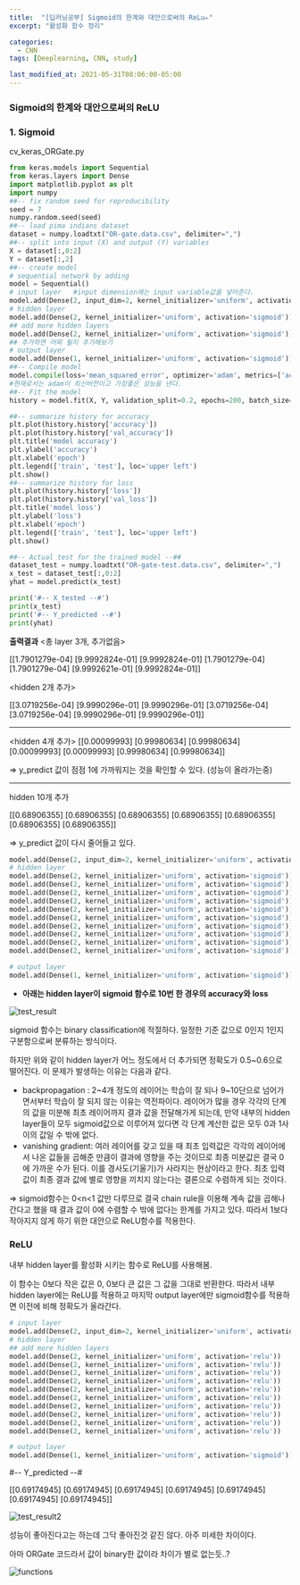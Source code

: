 ```yaml
---
title:  "[딥러닝공부] Sigmoid의 한계와 대안으로써의 ReLu✏️"
excerpt: "활성화 함수 정리"

categories:
  - CNN
tags: [Deeplearning, CNN, study]

last_modified_at: 2021-05-31T08:06:00-05:00
---
```


### Sigmoid의 한계와  대안으로써의 ReLU

### 1. Sigmoid

cv_keras_ORGate.py

```python
from keras.models import Sequential
from keras.layers import Dense
import matplotlib.pyplot as plt
import numpy
##-- fix random seed for reproducibility
seed = 7
numpy.random.seed(seed)
##-- load pima indians dataset
dataset = numpy.loadtxt("OR-gate.data.csv", delimiter=",")
##-- split into input (X) and output (Y) variables
X = dataset[:,0:2]
Y = dataset[:,2]
##-- create model
# sequential network by adding
model = Sequential()
# input layer   #input dimension에는 input variable값을 넣어준다. 
model.add(Dense(2, input_dim=2, kernel_initializer='uniform', activation='sigmoid'))
# hidden layer
model.add(Dense(2, kernel_initializer='uniform', activation='sigmoid'))
## add more hidden layers
model.add(Dense(2, kernel_initializer='uniform', activation='sigmoid'))
## 추가하면 어찌 될지 추가해보기 
# output layer
model.add(Dense(1, kernel_initializer='uniform', activation='sigmoid'))
##-- Compile model
model.compile(loss='mean_squared_error', optimizer='adam', metrics=['accuracy'])
#현재로서는 adam이 최신버전이고 가장좋은 성능을 낸다.
##-- Fit the model
history = model.fit(X, Y, validation_split=0.2, epochs=200, batch_size=1, verbose=0)

##-- summarize history for accuracy
plt.plot(history.history['accuracy'])
plt.plot(history.history['val_accuracy'])
plt.title('model accuracy')
plt.ylabel('accuracy')
plt.xlabel('epoch')
plt.legend(['train', 'test'], loc='upper left')
plt.show()
##-- summarize history for loss
plt.plot(history.history['loss'])
plt.plot(history.history['val_loss'])
plt.title('model loss')
plt.ylabel('loss')
plt.xlabel('epoch')
plt.legend(['train', 'test'], loc='upper left')
plt.show()

##-- Actual test for the trained model --##
dataset_test = numpy.loadtxt("OR-gate-test.data.csv", delimiter=",")
x_test = dataset_test[:,0:2]
yhat = model.predict(x_test)

print('#-- X_tested --#')
print(x_test)
print('#-- Y_predicted --#')
print(yhat)
```

**출력결과**
<총 layer 3개, 추가없음>

[[1.7901279e-04]
[9.9992824e-01]
[9.9992824e-01]
[1.7901279e-04]
[1.7901279e-04]
[9.9992621e-01]
[9.9992824e-01]]

<hidden 2개 추가>

[[3.0719256e-04]
[9.9990296e-01]
[9.9990296e-01]
[3.0719256e-04]
[3.0719256e-04]
[9.9990296e-01]
[9.9990296e-01]]

---

<hidden 4개 추가>
[[0.00099993]
[0.99980634]
[0.99980634]
[0.00099993]
[0.00099993]
[0.99980634]
[0.99980634]]

=>  y_predict   값이 점점 1에 가까워지는 것을 확인할 수 있다. (성능이 올라가는중)

---

hidden 10개 추가

[[0.68906355]
[0.68906355]
[0.68906355]
[0.68906355]
[0.68906355]
[0.68906355]
[0.68906355]]

=>  y_predict   값이 다시 줄어들고 있다.

```python
model.add(Dense(2, input_dim=2, kernel_initializer='uniform', activation='sigmoid'))
# hidden layer
model.add(Dense(2, kernel_initializer='uniform', activation='sigmoid'))
model.add(Dense(2, kernel_initializer='uniform', activation='sigmoid'))
model.add(Dense(2, kernel_initializer='uniform', activation='sigmoid'))
model.add(Dense(2, kernel_initializer='uniform', activation='sigmoid'))
model.add(Dense(2, kernel_initializer='uniform', activation='sigmoid'))
model.add(Dense(2, kernel_initializer='uniform', activation='sigmoid'))
model.add(Dense(2, kernel_initializer='uniform', activation='sigmoid'))
model.add(Dense(2, kernel_initializer='uniform', activation='sigmoid'))
model.add(Dense(2, kernel_initializer='uniform', activation='sigmoid'))
model.add(Dense(2, kernel_initializer='uniform', activation='sigmoid'))

# output layer
model.add(Dense(1, kernel_initializer='uniform', activation='sigmoid'))
```

- **아래는 hidden layer이 sigmoid 함수로 10번 한 경우의 accuracy와 loss**

![test_result](https://user-images.githubusercontent.com/53431568/119865541-bafa7180-bf56-11eb-85bd-91fbad4589a1.JPG)

sigmoid 함수는 binary classification에 적절하다. 일정한 기준 값으로 0인지 1인지 구분함으로써 분류하는 방식이다. 

하지만 위와 같이 hidden layer가 어느 정도에서 더 추가되면 정확도가 0.5~0.6으로 떨어진다. 이 문제가 발생하는 이유는 다음과 같다. 

- backpropagation : 2~4개 정도의 레이어는 학습이 잘 되나 9~10단으로 넘어가면서부터 학습이 잘 되지 않는 이유는 역전파이다. 레이어가 많을 경우 각각의 단계의 값을 미분해 최초 레이어까지 결과 값을 전달해가게 되는데, 만약 내부의 hidden layer들이 모두 sigmoid값으로 이루어져 있다면 각 단계 계산한 값은 모두 0과 1사이의 값일 수 밖에 없다.
- vanishing gradient: 여러 레이어를 갖고 있을  때 최초 입력값은 각각의 레이어에서 나온 값들을 곱해준 만큼이 결과에 영향을 주는 것이므로 최종 미분값은 결국 0에 가까운 수가 된다. 이를 경사도(기울기)가 사라지는 현상이라고 한다. 최초 입력값이 최종 결과 값에 별로 영향을 끼치지 않는다는 결론으로 수렴하게 되는 것이다.

⇒ sigmoid함수는 0<n<1 값만 다루므로 결국 chain rule을 이용해 계속 값을 곱해나간다고 했을 때 결과 값이 0에 수렴할 수 밖에 없다는 한계를 가지고 있다. 따라서 1보다 작아지지 않게 하기 위한 대안으로 ReLU함수를 적용한다. 

### ReLU

내부 hidden layer를 활성화 시키는 함수로 ReLU를 사용해봄. 

이 함수는 0보다 작은 값은 0, 0보다 큰 값은 그 값을 그대로 반환한다. 따라서 내부 hidden layer에는 ReLU를 적용하고 마지막 output layer에만 sigmoid함수를 적용하면 이전에 비해 정확도가 올라간다. 

```python
# input layer
model.add(Dense(2, input_dim=2, kernel_initializer='uniform', activation='sigmoid'))
# hidden layer
## add more hidden layers
model.add(Dense(2, kernel_initializer='uniform', activation='relu'))
model.add(Dense(2, kernel_initializer='uniform', activation='relu'))
model.add(Dense(2, kernel_initializer='uniform', activation='relu'))
model.add(Dense(2, kernel_initializer='uniform', activation='relu'))
model.add(Dense(2, kernel_initializer='uniform', activation='relu'))
model.add(Dense(2, kernel_initializer='uniform', activation='relu'))
model.add(Dense(2, kernel_initializer='uniform', activation='relu'))
model.add(Dense(2, kernel_initializer='uniform', activation='relu'))
model.add(Dense(2, kernel_initializer='uniform', activation='relu'))
model.add(Dense(2, kernel_initializer='uniform', activation='relu'))

# output layer
model.add(Dense(1, kernel_initializer='uniform', activation='sigmoid'))
```

#-- Y_predicted --#

[[0.69174945]
[0.69174945]
[0.69174945]
[0.69174945]
[0.69174945]
[0.69174945]
[0.69174945]]


![test_result2](https://user-images.githubusercontent.com/53431568/119865536-ba61db00-bf56-11eb-80e2-7638d6960631.JPG)

성능이 좋아진다고는 하는데 그닥 좋아진것 같진 않다. 아주 미세한 차이이다.

아마 ORGate 코드라서 값이 binary한 값이라 차이가 별로 없는듯..?

![functions](https://user-images.githubusercontent.com/53431568/119865525-b766ea80-bf56-11eb-8d54-a5051c5da036.JPG)
